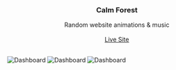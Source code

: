 

<br />
<p align="center">
  <h3 align="center">Calm Forest</h3>
  <p align="center">
    Random website animations & music
    <br />
    <br />
    <a href="https://alkuca.github.io/calmforest/">Live Site</a>
  </p>
</p>
<br />
<img src="https://res.cloudinary.com/dgq3h1sri/image/upload/v1634815292/Github%20images/screencapture-alkuca-github-io-calmforest-2021-10-21-12_09_30.png" alt="Dashboard">
<img src="https://res.cloudinary.com/dgq3h1sri/image/upload/v1634815289/Github%20images/screencapture-alkuca-github-io-calmforest-2021-10-21-12_09_42.png" alt="Dashboard">
<img src="https://res.cloudinary.com/dgq3h1sri/image/upload/v1634815304/Github%20images/screencapture-alkuca-github-io-calmforest-2021-10-21-12_09_03.png" alt="Dashboard">
<br />
<br />
